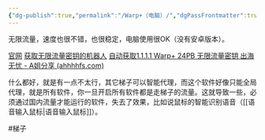 ```yaml
---
{"dg-publish":true,"permalink":"/Warp+（电脑）/","dgPassFrontmatter":true,"noteIcon":""}
---
```



无限流量，速度也很不错，也很稳定，电脑使用很OK（没有安卓版本）。

[官网](https://1.1.1.1/)
[获取无限流量密钥的机器人](https://t.me/generatewarpplusbot)
[自动获取1.1.1.1 Warp+ 24PB 无限流量密钥 出海无忧 - A姐分享 (ahhhhfs.com)](https://www.ahhhhfs.com/40632/)

什么都好，就是有一点不太行，其它梯子可以智能代理，而这个软件好像只能全局代理，就是所有软件，你一旦开启所有软件都是走梯子的流量。这就导致一些，必须通过国内流量才能运行的软件，失去了效果，比如说鼠标的智能识别语音（[[语音输入鼠标\|语音输入鼠标]]）。

#梯子